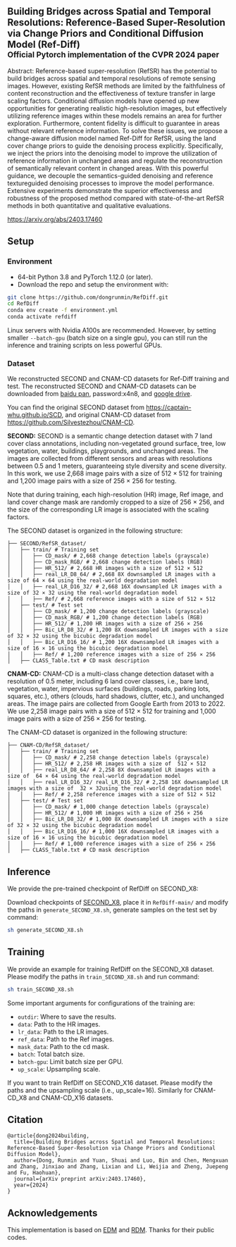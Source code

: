 ## Building Bridges across Spatial and Temporal Resolutions: Reference-Based Super-Resolution via Change Priors and Conditional Diffusion Model (Ref-Diff) <br><sub>Official Pytorch implementation of the CVPR 2024 paper

Abstract: Reference-based super-resolution (RefSR) has the potential to build bridges across spatial and temporal resolutions of remote sensing images. However, existing RefSR methods are limited by the faithfulness of content reconstruction and the effectiveness of texture transfer in large scaling factors. Conditional diffusion models have opened up new opportunities for generating realistic high-resolution images, but effectively utilizing reference images within these models remains an area for further exploration. Furthermore, content fidelity is difficult to guarantee in areas without relevant reference information. To solve these issues, we propose a change-aware diffusion model named
Ref-Diff for RefSR, using the land cover change priors to guide the denoising process explicitly. Specifically, we inject the priors into the denoising model to improve the utilization of reference information in unchanged areas and regulate the reconstruction of semantically relevant content in changed areas. With this powerful guidance, we decouple the semantics-guided denoising and reference textureguided denoising processes to improve the model performance. Extensive experiments demonstrate the superior effectiveness and robustness of the proposed method compared with state-of-the-art RefSR methods in both quantitative and qualitative evaluations.

https://arxiv.org/abs/2403.17460

## Setup

### Environment

* 64-bit Python 3.8 and PyTorch 1.12.0 (or later).
* Download the repo and setup the environment with:

```bash
git clone https://github.com/dongrunmin/RefDiff.git
cd RefDiff
conda env create -f environment.yml
conda activate refdiff
```

Linux servers with Nvidia A100s are recommended. However, by setting smaller `--batch-gpu` (batch size on a single gpu), you can still run the inference and training scripts on less powerful GPUs.

### Dataset

We reconstructed SECOND and CNAM-CD datasets for Ref-Diff training and test. The reconstructed SECOND and CNAM-CD datasets can be downloaded from [baidu pan](https://pan.baidu.com/s/1XU4EuyOTWUtTJFLg9TYvIw), password:x4n8, and [google drive](https://drive.google.com/file/d/1sb3SbMRbhyHzEAh_T3os1Jssh-UdK0RL/view?usp=share_link).

You can find the original SECOND dataset from https://captain-whu.github.io/SCD, and original CNAM-CD dataset from https://github.com/Silvestezhou/CNAM-CD.


**SECOND:** SECOND is a semantic change detection dataset with 7 land cover class annotations, including non-vegetated ground surface, tree, low vegetation, water, buildings, playgrounds, and unchanged areas. The images are collected from different sensors and areas with resolutions between 0.5 and 1 meters, guaranteeing style diversity and scene diversity. In this work, we use 2,668 image pairs with a size of 512 × 512 for training and 1,200 image pairs with a size of 256 × 256 for testing.

Note that during training, each high-resolution (HR) image, Ref image, and land cover change mask are randomly cropped to a size of 256 × 256, and the size of the corresponding LR image is associated with the scaling factors. 

The SECOND dataset is organized in the following structure:

```angular2html
├── SECOND/RefSR_dataset/
│   ├── train/ # Training set
│   │   ├── CD_mask/ # 2,668 change detection labels (grayscale)
│   │   ├── CD_mask_RGB/ # 2,668 change detection labels (RGB)
│   │   ├── HR_512/ # 2,668 HR images with a size of 512 × 512
│   │   ├── real_LR_D8_64/ # 2,668 8X downsampled LR images with a size of 64 × 64 using the real-world degradation model
│   │   ├── real_LR_D16_32/ # 2,668 16X downsampled LR images with a size of 32 × 32 using the real-world degradation model
│   │   ├── Ref/ # 2,668 reference images with a size of 512 × 512
│   ├── test/ # Test set
│   │   ├── CD_mask/ # 1,200 change detection labels (grayscale)
│   │   ├── CD_mask_RGB/ # 1,200 change detection labels (RGB)
│   │   ├── HR_512/ # 1,200 HR images with a size of 256 × 256
│   │   ├── Bic_LR_D8_32/ # 1,200 8X downsampled LR images with a size of 32 × 32 using the bicubic degradation model
│   │   ├── Bic_LR_D16_16/ # 1,200 16X downsampled LR images with a size of 16 × 16 using the bicubic degradation model
│   │   ├── Ref/ # 1,200 reference images with a size of 256 × 256
│   ├── CLASS_Table.txt # CD mask description
```

**CNAM-CD:** CNAM-CD is a multi-class change detection dataset with a resolution of 0.5 meter, including 6 land cover classes, i.e., bare land, vegetation, water, impervious surfaces (buildings, roads, parking lots, squares, etc.), others (clouds, hard shadows, clutter, etc.), and unchanged areas. The image pairs are collected from Google Earth from 2013 to 2022. We use 2,258 image pairs with a size of 512 × 512 for training and 1,000 image pairs with a size of 256 × 256 for testing.

The CNAM-CD dataset is organized in the following structure:

```angular2html
├── CNAM-CD/RefSR_dataset/
│   ├── train/ # Training set
│   │   ├── CD_mask/ # 2,258 change detection labels (grayscale)
│   │   ├── HR_512/ # 2,258 HR images with a size of  512 × 512
│   │   ├── real_LR_D8_64/ # 2,258 8X downsampled LR images with a size of  64 × 64 using the real-world degradation model
│   │   ├── real_LR_D16_32/ real_LR_D16_32/ # 2,258 16X downsampled LR images with a size of  32 × 32using the real-world degradation model
│   │   ├── Ref/ # 2,258 reference images with a size of 512 × 512
│   ├── test/ # Test set
│   │   ├── CD_mask/ # 1,000 change detection labels (grayscale)
│   │   ├── HR_512/ # 1,000 HR images with a size of 256 × 256
│   │   ├── Bic_LR_D8_32/ # 1,000 8X downsampled LR images with a size of 32 × 32 using the bicubic degradation model
│   │   ├── Bic_LR_D16_16/ # 1,000 16X downsampled LR images with a size of 16 × 16 using the bicubic degradation model
│   │   ├── Ref/ # 1,000 reference images with a size of 256 × 256 
│   ├── CLASS_Table.txt # CD mask description
```


## Inference

We provide the pre-trained checkpoint of RefDiff on SECOND_X8:

  Download checkpoints of [SECOND_X8](https://drive.google.com/file/d/15zSQdz7qAv4v0uS9_jnDg5M3YlDaOIzf/view?usp=share_link), place it in `RefDiff-main/` and modify the paths in `generate_SECOND_X8.sh`, generate samples on the test set by command:

  ```bash
  sh generate_SECOND_X8.sh
  ```


## Training

We provide an example for training RefDiff on the SECOND_X8 dataset. Please modify the paths in `train_SECOND_X8.sh` and run command:

  ```bash
  sh train_SECOND_X8.sh
  ```

Some important arguments for configurations of the training are:

- `outdir`: Where to save the results.
- `data`: Path to the HR images.
- `lr_data`: Path to the LR images.
- `ref_data`: Path to the Ref images.
- `mask_data`: Path to the cd mask.
- `batch`: Total batch size.
- `batch-gpu`: Limit batch size per GPU.
- `up_scale`: Upsampling scale.


If you want to train RefDiff on SECOND_X16 dataset. Please modify the paths and the upsampling scale (i.e., up_scale=16). Similarly for CNAM-CD_X8 and CNAM-CD_X16 datasets.


## Citation

```
@article{dong2024building,
  title={Building Bridges across Spatial and Temporal Resolutions: Reference-Based Super-Resolution via Change Priors and Conditional Diffusion Model},
  author={Dong, Runmin and Yuan, Shuai and Luo, Bin and Chen, Mengxuan and Zhang, Jinxiao and Zhang, Lixian and Li, Weijia and Zheng, Juepeng and Fu, Haohuan},
  journal={arXiv preprint arXiv:2403.17460},
  year={2024}
}
```

## Acknowledgements

This implementation is based on [EDM](https://github.com/NVlabs/edm) and [RDM](https://github.com/THUDM/RelayDiffusion). Thanks for their public codes.
